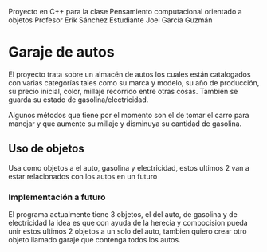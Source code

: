 Proyecto en C++ para la clase Pensamiento computacional orientado a objetos
Profesor Erik Sánchez 
Estudiante Joel García Guzmán

# Garaje de autos

El proyecto trata sobre un almacén de autos los cuales están catalogados con varias categorías
tales como su marca y modelo, su año de producción, su precio inicial, color, millaje recorrido
entre otras cosas. También se guarda su estado de gasolina/electricidad.

Algunos métodos que tiene por el momento son el de tomar el carro para manejar y que aumente su
millaje y disminuya su cantidad de gasolina.

## Uso de objetos 

Usa como objetos a el auto, gasolina y electricidad, estos ultimos 2 van a estar relacionados con los autos
en un futuro

### Implementación a futuro

El programa actualmente tiene 3 objetos, el del auto, de gasolina y de electricidad la idea es que con
ayuda de la herecia y compocision pueda unir estos ultimos 2 objetos a un solo del auto, tambien quiero 
crear otro objeto llamado garaje que contenga todos los autos.

